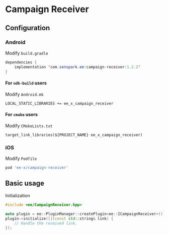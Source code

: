 # Campaign Receiver
## Configuration
### Android
Modify `build.gradle`
```java
dependencies {
    implementation 'com.senspark.ee:campaign-receiver:1.2.2'
}
```

#### For `ndk-build` users
Modify `Android.mk`
```
LOCAL_STATIC_LIBRARIES += ee_x_campaign_receiver
```

#### For `cmake` users
Modify `CMakeLists.txt`
```
target_link_libraries(${PROJECT_NAME} ee_x_campaign_receiver)
```
### iOS
Modify `Podfile`
```ruby
pod 'ee-x/campaign-receiver'
```

## Basic usage
Initialization
```cpp
#include <ee/CampaignReceiver.hpp>

auto plugin = ee::PluginManager::createPlugin<ee::ICampaignReceiver>();
plugin->initialize([](const std::string& link) {
    // Handle the received link.
});
```